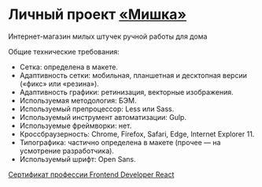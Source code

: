 # Личный проект [«Мишка»](https://k-katerina.github.io/Mishka/) 

Интернет-магазин милых штучек ручной работы для дома

Общие технические требования:
* Сетка: определена в макете.
* Адаптивность сетки: мобильная, планшетная и десктопная версии («фикс» или «резина»).
* Адаптивность графики: ретинизация, векторные изображения.
* Используемая методология: БЭМ.
* Используемый препроцессор: Less или Sass.
* Используемый инструмент автоматизации: Gulp.
* Используемые фреймворки: нет.
* Кроссбраузерность: Chrome, Firefox, Safari, Edge, Internet Explorer 11.
* Типографика: частично определена в макете (прочее — на усмотрение разработчика).
* Используемый шрифт: Open Sans.

[Сертификат профессии Frontend Developer React](https://assets.htmlacademy.ru/certificates/profession/13/1052393.pdf?1605687308)
